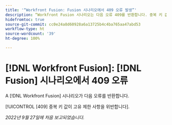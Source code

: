 ```yaml
---
title: '“Workfront Fusion: Fusion 시나리오에서 409 오류 발생”'
description: “Workfront Fusion 시나리오는 다음 오류 409를 반환합니다. 중복 키 값이 고유 제약 사항을 위반합니다.”
hidefromtoc: true
source-git-commit: cc0e24a8d60928a6a13725b4c4ba765aa47abd53
workflow-type: ht
source-wordcount: '39'
ht-degree: 100%

---
```



# [!DNL Workfront Fusion]: [!DNL Fusion] 시나리오에서 409 오류

A [!DNL Workfront Fusion] 시나리오가 다음 오류를 반환합니다.

[!UICONTROL [409] 중복 키 값이 고유 제한 사항을 위반합니다].

_2022년 9월 27일에 처음 보고되었습니다._

